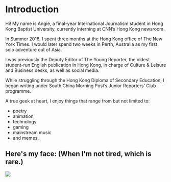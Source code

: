 # Introduction

Hi!
My name is Angie, a final-year International Journalism student in Hong Kong Baptist University, currently interning at CNN’s Hong Kong newsroom.

In Summer 2018, I spent three months at the Hong Kong office of The New York Times. I would later spend two weeks in Perth, Australia as my first solo adventure out of Asia.

I was previously the Deputy Editor of The Young Reporter, the oldest student-run English publication in Hong Kong, in charge of Culture & Leisure and Business desks, as well as social media.

While struggling through the Hong Kong Diploma of Secondary Education, I began writing under South China Morning Post’s Junior Reporters’ Club programme.

A true geek at heart, I enjoy things that range from but not limited to: 
* poetry
* animation
* technology 
* gaming 
* mainstream music
* and memes.

## Here's my face: (When I'm not tired, which is rare.)

![](https://angeliquechan.files.wordpress.com/2018/05/img_9846.jpg?w=338&h=600)
